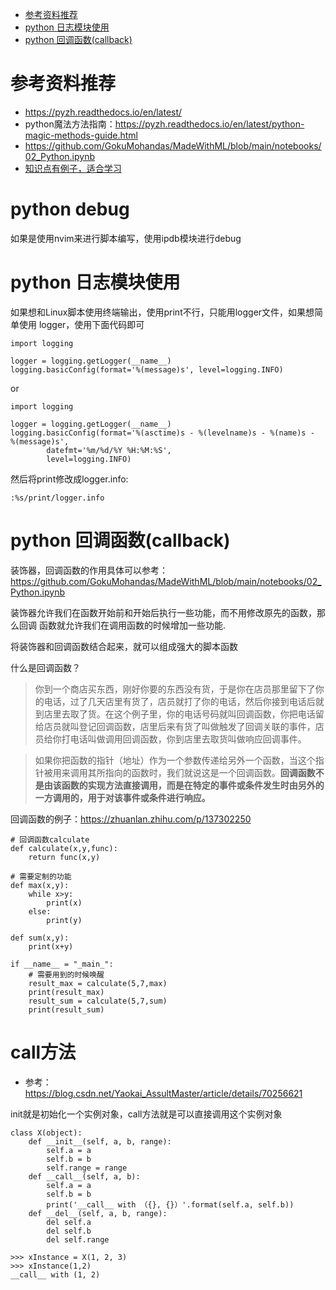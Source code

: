 <!--ts-->
* [参考资料推荐](#参考资料推荐)
* [python 日志模块使用](#python-日志模块使用)
* [python 回调函数(callback)](#python-回调函数callback)

<!-- Added by: zwl, at: 2021年 7月 4日 星期日 15时23分35秒 CST -->

<!--te-->
# 参考资料推荐

- https://pyzh.readthedocs.io/en/latest/
- python魔法方法指南：https://pyzh.readthedocs.io/en/latest/python-magic-methods-guide.html
- https://github.com/GokuMohandas/MadeWithML/blob/main/notebooks/02_Python.ipynb
- [知识点有例子，适合学习](https://zhuanlan.zhihu.com/p/137302250) 

# python debug

如果是使用nvim来进行脚本编写，使用ipdb模块进行debug

# python 日志模块使用

如果想和Linux脚本使用终端输出，使用print不行，只能用logger文件，如果想简单使用
logger，使用下面代码即可

```
import logging

logger = logging.getLogger(__name__)
logging.basicConfig(format='%(message)s', level=logging.INFO)
```

or

```
import logging

logger = logging.getLogger(__name__)
logging.basicConfig(format='%(asctime)s - %(levelname)s - %(name)s -   %(message)s',
        datefmt='%m/%d/%Y %H:%M:%S',
        level=logging.INFO)
```

然后将print修改成logger.info:

```
:%s/print/logger.info
```

# python 回调函数(callback)

装饰器，回调函数的作用具体可以参考：https://github.com/GokuMohandas/MadeWithML/blob/main/notebooks/02_Python.ipynb

装饰器允许我们在函数开始前和开始后执行一些功能，而不用修改原先的函数，那么回调
函数就允许我们在调用函数的时候增加一些功能.

将装饰器和回调函数结合起来，就可以组成强大的脚本函数

什么是回调函数？

> 你到一个商店买东西，刚好你要的东西没有货，于是你在店员那里留下了你的电话，过了几天店里有货了，店员就打了你的电话，然后你接到电话后就到店里去取了货。在这个例子里，你的电话号码就叫回调函数，你把电话留给店员就叫登记回调函数，店里后来有货了叫做触发了回调关联的事件，店员给你打电话叫做调用回调函数，你到店里去取货叫做响应回调事件。

> 如果你把函数的指针（地址）作为一个参数传递给另外一个函数，当这个指针被用来调用其所指向的函数时，我们就说这是一个回调函数。**回调函数不是由该函数的实现方法直接调用，而是在特定的事件或条件发生时由另外的一方调用的，用于对该事件或条件进行响应。**

回调函数的例子：https://zhuanlan.zhihu.com/p/137302250

```
# 回调函数calculate
def calculate(x,y,func):
    return func(x,y)

# 需要定制的功能
def max(x,y):
    while x>y:
        print(x)
    else:
        print(y)

def sum(x,y):
    print(x+y)

if __name__ = "_main_":
    # 需要用到的时候唤醒
    result_max = calculate(5,7,max)
    print(result_max)
    result_sum = calculate(5,7,sum)
    print(result_sum)
```

# call方法

- 参考：https://blog.csdn.net/Yaokai_AssultMaster/article/details/70256621

init就是初始化一个实例对象，call方法就是可以直接调用这个实例对象

```
class X(object):
	def __init__(self, a, b, range):
		self.a = a
		self.b = b
		self.range = range
	def __call__(self, a, b):
		self.a = a
		self.b = b
		print('__call__ with （{}, {}）'.format(self.a, self.b))
	def __del__(self, a, b, range):
		del self.a
		del self.b
		del self.range

>>> xInstance = X(1, 2, 3)
>>> xInstance(1,2)
__call__ with (1, 2)
```

